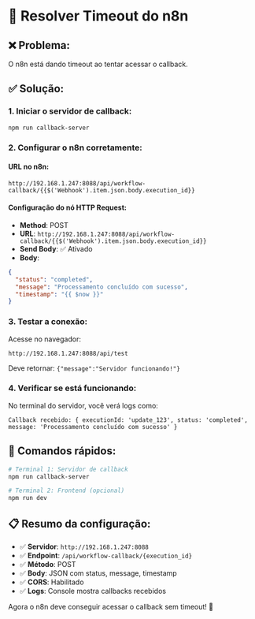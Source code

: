 # 🔧 Resolver Timeout do n8n

## ❌ **Problema:**
O n8n está dando timeout ao tentar acessar o callback.

## ✅ **Solução:**

### **1. Iniciar o servidor de callback:**

```bash
npm run callback-server
```

### **2. Configurar o n8n corretamente:**

#### **URL no n8n:**
```
http://192.168.1.247:8088/api/workflow-callback/{{$('Webhook').item.json.body.execution_id}}
```

#### **Configuração do nó HTTP Request:**
- **Method**: POST
- **URL**: `http://192.168.1.247:8088/api/workflow-callback/{{$('Webhook').item.json.body.execution_id}}`
- **Send Body**: ✅ Ativado
- **Body**:
```json
{
  "status": "completed",
  "message": "Processamento concluído com sucesso",
  "timestamp": "{{ $now }}"
}
```

### **3. Testar a conexão:**

Acesse no navegador:
```
http://192.168.1.247:8088/api/test
```

Deve retornar: `{"message":"Servidor funcionando!"}`

### **4. Verificar se está funcionando:**

No terminal do servidor, você verá logs como:
```
Callback recebido: { executionId: 'update_123', status: 'completed', message: 'Processamento concluído com sucesso' }
```

## 🎯 **Comandos rápidos:**

```bash
# Terminal 1: Servidor de callback
npm run callback-server

# Terminal 2: Frontend (opcional)
npm run dev
```

## 📋 **Resumo da configuração:**

- ✅ **Servidor**: `http://192.168.1.247:8088`
- ✅ **Endpoint**: `/api/workflow-callback/{execution_id}`
- ✅ **Método**: POST
- ✅ **Body**: JSON com status, message, timestamp
- ✅ **CORS**: Habilitado
- ✅ **Logs**: Console mostra callbacks recebidos

Agora o n8n deve conseguir acessar o callback sem timeout! 🚀 